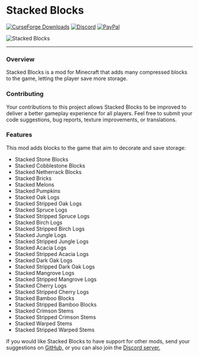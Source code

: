 # Stacked Blocks

[![CurseForge Downloads](https://img.shields.io/curseforge/dt/958291?style=flat&logo=curseforge&logoColor=%23F16436&label=CurseForge&labelColor=%232D2C2C&color=%23F16436)](https://www.curseforge.com/minecraft/mc-mods/crate-delight-forge)
[![Discord](https://img.shields.io/discord/1194733791818821663?style=flat&logo=discord&logoColor=%23FFFFFF&label=Discord&labelColor=2D2C2C&color=%234e992e)](https://discord.gg/e2BQx4bbsU)
[![PayPal](https://img.shields.io/badge/Donate%20on%20PayPal-0079C1?style=flat&logo=paypal)](https://paypal.me/kevgelhorn)

![Stacked Blocks](https://cdn.modrinth.com/data/UYrNpKJN/images/77fc81f6bd2210b79114a851218de5f4a7d50276.png)

***

### Overview

Stacked Blocks is a mod for Minecraft that adds many compressed blocks to the game, letting the player save more storage.

### Contributing

Your contributions to this project allows Stacked Blocks to be improved to deliver a better gameplay experience for all players. Feel free to submit your code suggestions, bug reports, texture improvements, or translations.

### Features

This mod adds blocks to the game that aim to decorate and save storage:

- Stacked Stone Blocks
- Stacked Cobblestone Blocks
- Stacked Netherrack Blocks
- Stacked Bricks
- Stacked Melons
- Stacked Pumpkins
- Stacked Oak Logs
- Stacked Stripped Oak Logs
- Stacked Spruce Logs
- Stacked Stripped Spruce Logs
- Stacked Birch Logs
- Stacked Stripped Birch Logs
- Stacked Jungle Logs
- Stacked Stripped Jungle Logs
- Stacked Acacia Logs
- Stacked Stripped Acacia Logs
- Stacked Dark Oak Logs
- Stacked Stripped Dark Oak Logs
- Stacked Mangrove Logs
- Stacked Stripped Mangrove Logs
- Stacked Cherry Logs
- Stacked Stripped Cherry Logs
- Stacked Bamboo Blocks
- Stacked Stripped Bamboo Blocks
- Stacked Crimson Stems
- Stacked Stripped Crimson Stems
- Stacked Warped Stems
- Stacked Stripped Warped Stems

If you would like Stacked Blocks to have support for other mods, send your suggestions on [GitHub,](https://github.com/axperty/stackedblocks/issues/new) or you can also join the [Discord server.](https://discord.gg/yweZ2agkDw)
